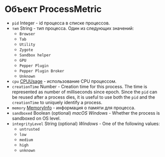 # Объект ProcessMetric

* `pid` Integer - id процесса в списке процессов.
* `тип` String - тип процесса. Один из следующих значений: 
  * `Browser`
  * `Tab`
  * `Utility`
  * `Zygote`
  * `Sandbox helper`
  * `GPU`
  * `Pepper Plugin`
  * `Pepper Plugin Broker`
  * `Unknown`
* `cpu` [CPUUsage](cpu-usage.md) - использование CPU процессом.
* `creationTime` Number - Creation time for this process. The time is represented as number of milliseconds since epoch. Since the `pid` can be reused after a process dies, it is useful to use both the `pid` and the `creationTime` to uniquely identify a process.
* `memory` [MemoryInfo](memory-info.md) - информация о памяти для процесса.
* `sandboxed` Boolean (optional) *macOS* *Windows* - Whether the process is sandboxed on OS level.
* `integrityLevel` String (optional) *Windows* - One of the following values: 
  * `untrusted`
  * `low`
  * `medium`
  * `high`
  * `unknown`
